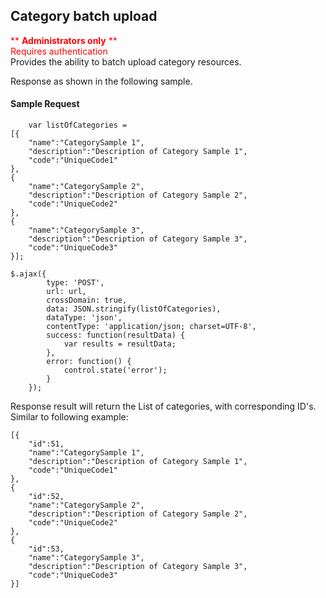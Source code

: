## Category batch upload
<span style="color:red">** **Administrators only** **  
Requires authentication</span>  
Provides the ability to batch upload category resources.

Response as shown in the following sample.
#### Sample Request
```
	var listOfCategories = 
[{
    "name":"CategorySample 1",
    "description":"Description of Category Sample 1",
    "code":"UniqueCode1"
},
{
    "name":"CategorySample 2",
    "description":"Description of Category Sample 2",
    "code":"UniqueCode2"
},
{
    "name":"CategorySample 3",
    "description":"Description of Category Sample 3",
    "code":"UniqueCode3"
}];

$.ajax({
        type: 'POST',
        url: url,
        crossDomain: true,
        data: JSON.stringify(listOfCategories),
        dataType: 'json',
        contentType: 'application/json; charset=UTF-8',
        success: function(resultData) { 
            var results = resultData;
        },
        error: function() {
            control.state('error');
        }
    });
```
Response result will return the List of categories, with corresponding ID's. Similar to following example:

```
[{
	"id":51,
    "name":"CategorySample 1",
    "description":"Description of Category Sample 1",
    "code":"UniqueCode1"
},
{
	"id":52,
    "name":"CategorySample 2",
    "description":"Description of Category Sample 2",
    "code":"UniqueCode2"
},
{
	"id":53,
    "name":"CategorySample 3",
    "description":"Description of Category Sample 3",
    "code":"UniqueCode3"
}]
```